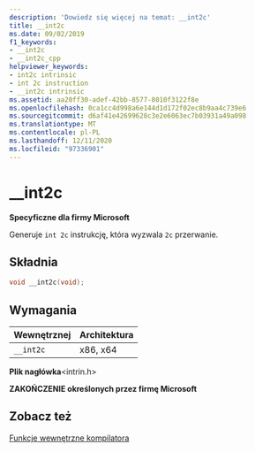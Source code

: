 ```yaml
---
description: 'Dowiedz się więcej na temat: __int2c'
title: __int2c
ms.date: 09/02/2019
f1_keywords:
- __int2c
- __int2c_cpp
helpviewer_keywords:
- int2c intrinsic
- int 2c instruction
- __int2c intrinsic
ms.assetid: aa20ff30-adef-42bb-8577-8010f3122f8e
ms.openlocfilehash: 0ca1cc4d998a6e144d1d172f02ec8b9aa4c739e6
ms.sourcegitcommit: d6af41e42699628c3e2e6063ec7b03931a49a098
ms.translationtype: MT
ms.contentlocale: pl-PL
ms.lasthandoff: 12/11/2020
ms.locfileid: "97336901"
---
```

# <a name="__int2c"></a>__int2c

**Specyficzne dla firmy Microsoft**

Generuje `int 2c` instrukcję, która wyzwala `2c` przerwanie.

## <a name="syntax"></a>Składnia

```C
void __int2c(void);
```

## <a name="requirements"></a>Wymagania

|Wewnętrznej|Architektura|
|---------------|------------------|
|`__int2c`|x86, x64|

**Plik nagłówka**\<intrin.h>

**ZAKOŃCZENIE określonych przez firmę Microsoft**

## <a name="see-also"></a>Zobacz też

[Funkcje wewnętrzne kompilatora](../intrinsics/compiler-intrinsics.md)
